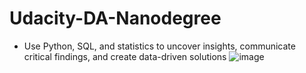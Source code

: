 # Udacity-DA-Nanodegree
- Use Python, SQL, and statistics to uncover insights, communicate critical findings, and create data-driven solutions
![image](https://user-images.githubusercontent.com/57957853/123574264-bd701580-d7f9-11eb-9331-5280f263e352.png)
